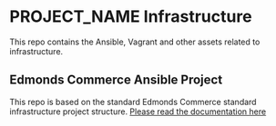 # PROJECT_NAME Infrastructure 
This repo contains the Ansible, Vagrant and other assets related to infrastructure.


## Edmonds Commerce Ansible Project
This repo is based on the standard Edmonds Commerce standard infrastructure project structure.
[Please read the documentation here](./docs/Ansible-Project.md)